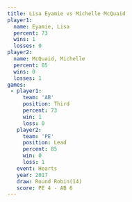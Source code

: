 ```yaml
---
title: Lisa Eyamie vs Michelle McQuaid
player1:                 
  name: Eyamie, Lisa     
  percent: 73            
  wins: 1                
  losses: 0              
player2:                 
  name: McQuaid, Michelle
  percent: 85            
  wins: 0                
  losses: 1              
games:
 - player1:         
     team: 'AB'     
     position: Third
     percent: 73    
     win: 1         
     loss: 0        
   player2:        
     team: 'PE'    
     position: Lead
     percent: 85   
     win: 0        
     loss: 1       
   event: Hearts        
   year: 2017           
   draw: Round Robin(14)
   score: PE 4 - AB 6   
---
```

